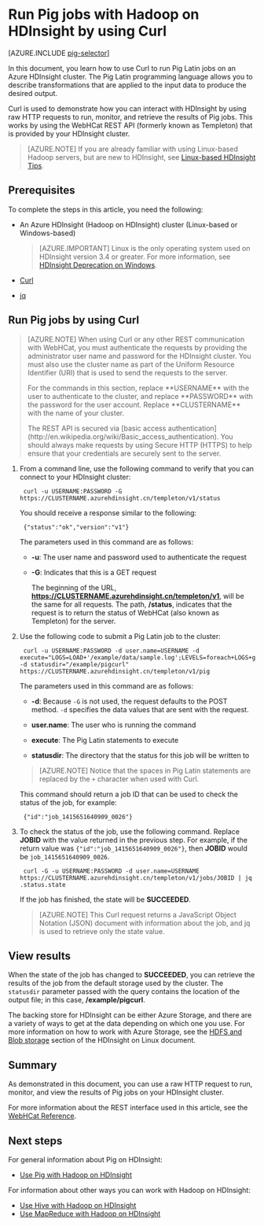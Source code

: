 <properties
    pageTitle="Use Hadoop Pig with Curl in HDInsight | Azure"
    description="Learn how to use Curl to run Pig Latin jobs on a Hadoop cluster in Azure HDInsight."
    services="hdinsight"
    documentationcenter=""
    author="Blackmist"
    manager="jhubbard"
    editor="cgronlun"
    tags="azure-portal" />
<tags
    ms.assetid="ed5e10d1-4f47-459c-a0d6-7ff967b468c4"
    ms.service="hdinsight"
    ms.devlang="na"
    ms.topic="article"
    ms.tgt_pltfrm="na"
    ms.workload="big-data"
    ms.date="02/09/2017"
    wacn.date=""
    ms.author="larryfr" />

# Run Pig jobs with Hadoop on HDInsight by using Curl

[AZURE.INCLUDE [pig-selector](../../includes/hdinsight-selector-use-pig.md)]

In this document, you learn how to use Curl to run Pig Latin jobs on an Azure HDInsight cluster. The Pig Latin programming language allows you to describe transformations that are applied to the input data to produce the desired output.

Curl is used to demonstrate how you can interact with HDInsight by using raw HTTP requests to run, monitor, and retrieve the results of Pig jobs. This works by using the WebHCat REST API (formerly known as Templeton) that is provided by your HDInsight cluster.

> [AZURE.NOTE]
> If you are already familiar with using Linux-based Hadoop servers, but are new to HDInsight, see [Linux-based HDInsight Tips](/documentation/articles/hdinsight-hadoop-linux-information/).

## <a id="prereq"></a>Prerequisites

To complete the steps in this article, you need the following:

* An Azure HDInsight (Hadoop on HDInsight) cluster (Linux-based or Windows-based)

    > [AZURE.IMPORTANT]
    > Linux is the only operating system used on HDInsight version 3.4 or greater. For more information, see [HDInsight Deprecation on Windows](/documentation/articles/hdinsight-component-versioning/#hdi-version-32-and-33-nearing-deprecation-date).

* [Curl](http://curl.haxx.se/)
* [jq](http://stedolan.github.io/jq/)

## <a id="curl"></a>Run Pig jobs by using Curl

> [AZURE.NOTE]
> When using Curl or any other REST communication with WebHCat, you must authenticate the requests by providing the administrator user name and password for the HDInsight cluster. You must also use the cluster name as part of the Uniform Resource Identifier (URI) that is used to send the requests to the server.
><p> 
> For the commands in this section, replace **USERNAME** with the user to authenticate to the cluster, and replace **PASSWORD** with the password for the user account. Replace **CLUSTERNAME** with the name of your cluster.
><p> 
> The REST API is secured via [basic access authentication](http://en.wikipedia.org/wiki/Basic_access_authentication). You should always make requests by using Secure HTTP (HTTPS) to help ensure that your credentials are securely sent to the server.

1. From a command line, use the following command to verify that you can connect to your HDInsight cluster:

        curl -u USERNAME:PASSWORD -G https://CLUSTERNAME.azurehdinsight.cn/templeton/v1/status

    You should receive a response similar to the following:

        {"status":"ok","version":"v1"}

    The parameters used in this command are as follows:

    * **-u**: The user name and password used to authenticate the request
    * **-G**: Indicates that this is a GET request

        The beginning of the URL, **https://CLUSTERNAME.azurehdinsight.cn/templeton/v1**, will be the same for all requests. The path, **/status**, indicates that the request is to return the status of WebHCat (also known as Templeton) for the server.

2. Use the following code to submit a Pig Latin job to the cluster:

        curl -u USERNAME:PASSWORD -d user.name=USERNAME -d execute="LOGS=LOAD+'/example/data/sample.log';LEVELS=foreach+LOGS+generate+REGEX_EXTRACT($0,'(TRACE|DEBUG|INFO|WARN|ERROR|FATAL)',1)+as+LOGLEVEL;FILTEREDLEVELS=FILTER+LEVELS+by+LOGLEVEL+is+not+null;GROUPEDLEVELS=GROUP+FILTEREDLEVELS+by+LOGLEVEL;FREQUENCIES=foreach+GROUPEDLEVELS+generate+group+as+LOGLEVEL,COUNT(FILTEREDLEVELS.LOGLEVEL)+as+count;RESULT=order+FREQUENCIES+by+COUNT+desc;DUMP+RESULT;" -d statusdir="/example/pigcurl" https://CLUSTERNAME.azurehdinsight.cn/templeton/v1/pig

    The parameters used in this command are as follows:

    * **-d**: Because `-G` is not used, the request defaults to the POST method. `-d` specifies the data values that are sent with the request.

    * **user.name**: The user who is running the command
    * **execute**: The Pig Latin statements to execute
    * **statusdir**: The directory that the status for this job will be written to

    > [AZURE.NOTE]
    > Notice that the spaces in Pig Latin statements are replaced by the `+` character when used with Curl.

    This command should return a job ID that can be used to check the status of the job, for example:

        {"id":"job_1415651640909_0026"}

3. To check the status of the job, use the following command. Replace **JOBID** with the value returned in the previous step. For example, if the return value was `{"id":"job_1415651640909_0026"}`, then **JOBID** would be `job_1415651640909_0026`.

        curl -G -u USERNAME:PASSWORD -d user.name=USERNAME https://CLUSTERNAME.azurehdinsight.cn/templeton/v1/jobs/JOBID | jq .status.state

    If the job has finished, the state will be **SUCCEEDED**.

    > [AZURE.NOTE]
    > This Curl request returns a JavaScript Object Notation (JSON) document with information about the job, and jq is used to retrieve only the state value.

## <a id="results"></a>View results

When the state of the job has changed to **SUCCEEDED**, you can retrieve the results of the job from the default storage used by the cluster. The `statusdir` parameter passed with the query contains the location of the output file; in this case, **/example/pigcurl**.

The backing store for HDInsight can be either Azure Storage, and there are a variety of ways to get at the data depending on which one you use. For more information on how to work with Azure Storage, see the [HDFS and Blob storage](/documentation/articles/hdinsight-hadoop-linux-information/##hdfs-blob-storage-and-data-lake-store) section of the HDInsight on Linux document.

## <a id="summary"></a>Summary

As demonstrated in this document, you can use a raw HTTP request to run, monitor, and view the results of Pig jobs on your HDInsight cluster.

For more information about the REST interface used in this article, see the [WebHCat Reference](https://cwiki.apache.org/confluence/display/Hive/WebHCat+Reference).

## <a id="nextsteps"></a>Next steps

For general information about Pig on HDInsight:

* [Use Pig with Hadoop on HDInsight](/documentation/articles/hdinsight-use-pig/)

For information about other ways you can work with Hadoop on HDInsight:

* [Use Hive with Hadoop on HDInsight](/documentation/articles/hdinsight-use-hive/)
* [Use MapReduce with Hadoop on HDInsight](/documentation/articles/hdinsight-use-mapreduce/)